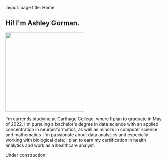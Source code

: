 layout: page
title: Home


## Hi! I'm Ashley Gorman.

<img src="https://lh3.googleusercontent.com/W90LqOuawWc9YfSnr7FCHpWzq1yMHC4Jlr4ZFKJH_o_9SM-x2Tao3uJUdumW7DlFtM53k3Rj-59hUMY2JuSH9M63DOGY58kV-wwX7wJMcfGIbnT2SfU2J-I6L5cpHZJVYrJHXKJewg=w2400" height="250" width="250">

I'm currently studying at Carthage College, where I plan to graduate in May of 2022. I'm pursuing a bachelor's degree in data science with an applied concentration in neuroinformatics, as well as minors in computer science and mathematics. I'm passionate about data analytics and especially working with biological data; I plan to earn my certification in health analytics and work as a healthcare analyst.

<p>Under construction!</p>
